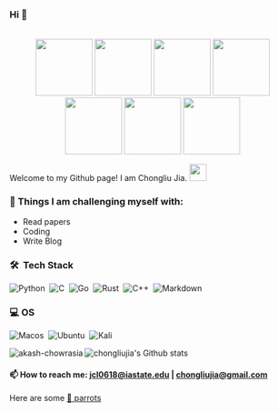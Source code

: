 ### Hi 👋
<div align="center">
  <br>
  <img src="https://cultofthepartyparrot.com/guests/congadoge.gif" width="100" height="100"/>
  <img src="https://cultofthepartyparrot.com/parrots/matrixparrot.gif" width="100" height="100"/>
  <img src="https://cultofthepartyparrot.com/parrots/hd/opensourceparrot.gif" width="100" height="100"/>
  <img src="https://cultofthepartyparrot.com/parrots/hd/reverseparrot.gif" width="100" height="100"/>
  <img src="https://cultofthepartyparrot.com/parrots/hd/congapartyparrot.gif" width="100" height="100"/>
  <img src="https://cultofthepartyparrot.com/parrots/hd/githubparrot.gif" width="100" height="100"/>
  <img src="https://cultofthepartyparrot.com/guests/hd/vibepartycat.gif" width="100" height="100"/>
  
  </br>
</div>



Welcome to my Github page! I am Chongliu Jia. <img src="https://cultofthepartyparrot.com/parrots/hd/hypnoparrotdark.gif" width="30" height="30"/>
<!--
**chongliujia/chongliujia** is a ✨ _special_ ✨ repository because its `README.md` (this file) appears on your GitHub profile.

Here are some ideas to get you started:
-->
<!-- #### 🔭 I’m currently working on:
- 
-->

<!-- #### 🌱 I’m currently learning:
- Linux kernel
- File System
- Paper
- Build an iOS app

-->
### :muscle: Things I am challenging myself with:
- Read papers
- Coding
- Write Blog

### 🛠 &nbsp;Tech Stack

![Python](https://img.shields.io/badge/Python-14354C?style=for-the-badge&logo=python&logoColor=white)&nbsp;
![C](https://img.shields.io/badge/C-00599C?style=for-the-badge&logo=c&logoColor=white)&nbsp;
![Go](https://img.shields.io/badge/Go-00ADD8?style=for-the-badge&logo=go&logoColor=white)&nbsp;
![Rust](https://img.shields.io/badge/Rust-000000?style=for-the-badge&logo=rust&logoColor=white)&nbsp;
![C++](https://img.shields.io/badge/C%2B%2B-00599C?style=for-the-badge&logo=c%2B%2B&logoColor=white)&nbsp;
![Markdown](https://img.shields.io/badge/Markdown-000000?style=for-the-badge&logo=markdown&logoColor=white)&nbsp;

### 💻 OS
![Macos](https://img.shields.io/badge/mac%20os-000000?style=for-the-badge&logo=apple&logoColor=white)&nbsp;
![Ubuntu](https://img.shields.io/badge/Ubuntu-E95420?style=for-the-badge&logo=ubuntu&logoColor=white)&nbsp;
![Kali](https://img.shields.io/badge/Kali_Linux-557C94?style=for-the-badge&logo=kali-linux&logoColor=white)&nbsp;


<!-- 👯 I’m looking to collaborate on ...
- 🤔 I’m looking for help with ...
- 💬 Ask me about 
- 😄 Pronouns: ...
- ⚡ Fun fact: ...
-->

![chongliujia's Github stats](https://github-readme-stats.vercel.app/api?username=chongliujia&show_icons=true)
<img align="left" src="https://github-readme-stats.vercel.app/api/top-langs?username=akash-chowrasia&show_icons=true&locale=en&layout=compact" alt="akash-chowrasia" />
#### 📫 How to reach me: jcl0618@iastate.edu | chongliujia@gmail.com
Here are some [🦜 parrots](https://cultofthepartyparrot.com)
